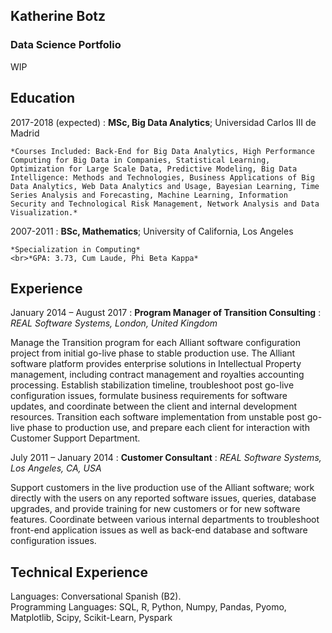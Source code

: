 ## Katherine Botz

### Data Science Portfolio
WIP

Education
----------

2017-2018 (expected)
:   **MSc, Big Data Analytics**; Universidad Carlos III de Madrid

    *Courses Included: Back-End for Big Data Analytics, High Performance Computing for Big Data in Companies, Statistical Learning, Optimization for Large Scale Data, Predictive Modeling, Big Data Intelligence: Methods and Technologies, Business Applications of Big Data Analytics, Web Data Analytics and Usage, Bayesian Learning, Time Series Analysis and Forecasting, Machine Learning, Information Security and Technological Risk Management, Network Analysis and Data Visualization.*

2007-2011
:   **BSc, Mathematics**; University of California, Los Angeles

    *Specialization in Computing*
    <br>*GPA: 3.73, Cum Laude, Phi Beta Kappa*

Experience
----------

January 2014 – August 2017
:   **Program Manager of Transition Consulting**
:   *REAL Software Systems, London, United Kingdom*


Manage the Transition program for each Alliant software configuration project from initial go-live phase to stable production use. The Alliant software platform provides enterprise solutions in Intellectual Property management, including contract management and royalties accounting processing. Establish stabilization timeline, troubleshoot post go-live configuration issues, formulate business requirements for software updates, and coordinate between the client and internal development resources. Transition each software implementation from unstable post go-live phase to production use, and prepare each client for interaction with Customer Support Department.

July 2011 – January 2014
:   **Customer Consultant**
:   *REAL Software Systems, Los Angeles, CA, USA*


Support customers in the live production use of the Alliant software; work directly with the users on any reported software issues, queries, database upgrades, and provide training for new customers or for new software features. Coordinate between various internal departments to troubleshoot front-end application issues as well as back-end database and software configuration issues.


Technical Experience
--------------------
Languages: Conversational Spanish (B2).
<br>Programming Languages: SQL, R, Python, Numpy, Pandas, Pyomo, Matplotlib, Scipy, Scikit-Learn, Pyspark
